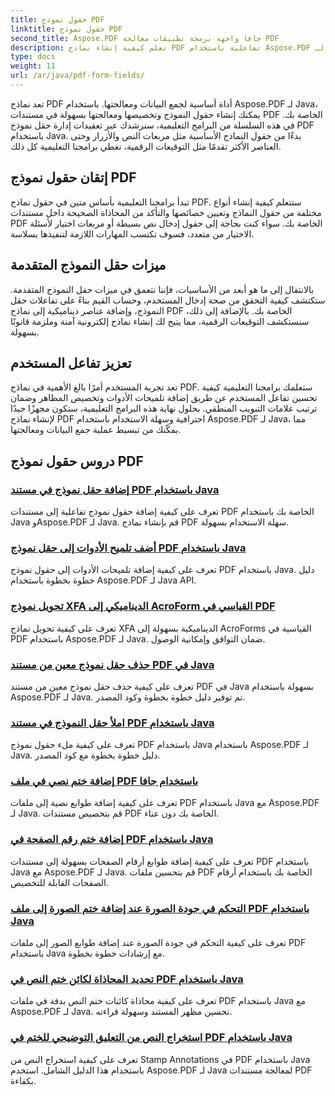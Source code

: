 ```yaml
---
title: حقول نموذج PDF
linktitle: حقول نموذج PDF
second_title: Aspose.PDF جافا واجهة برمجة تطبيقات معالجة PDF
description: تعلم كيفية إنشاء نماذج PDF تفاعلية باستخدام Aspose.PDF لـ Java. برامج تعليمية شاملة للتعامل الفعال مع حقل النموذج.
type: docs
weight: 11
url: /ar/java/pdf-form-fields/
---
```


تعد نماذج PDF أداة أساسية لجمع البيانات ومعالجتها. باستخدام Aspose.PDF لـ Java، يمكنك إنشاء حقول النموذج وتخصيصها ومعالجتها بسهولة في مستندات PDF الخاصة بك. في هذه السلسلة من البرامج التعليمية، سنرشدك عبر تعقيدات إدارة حقل نموذج PDF باستخدام Java. بدءًا من حقول النماذج الأساسية مثل مربعات النص والأزرار وحتى العناصر الأكثر تقدمًا مثل التوقيعات الرقمية، تغطي برامجنا التعليمية كل ذلك.

## إتقان حقول نموذج PDF

تبدأ برامجنا التعليمية بأساس متين في حقول نماذج PDF. ستتعلم كيفية إنشاء أنواع مختلفة من حقول النماذج وتعيين خصائصها والتأكد من المحاذاة الصحيحة داخل مستندات PDF الخاصة بك. سواء كنت بحاجة إلى حقول إدخال نص بسيطة أو مربعات اختيار لأسئلة الاختيار من متعدد، فسوف تكتسب المهارات اللازمة لتنفيذها بسلاسة.

## ميزات حقل النموذج المتقدمة

بالانتقال إلى ما هو أبعد من الأساسيات، فإننا نتعمق في ميزات حقل النموذج المتقدمة. ستكتشف كيفية التحقق من صحة إدخال المستخدم، وحساب القيم بناءً على تفاعلات حقل النموذج، وإضافة عناصر ديناميكية إلى نماذج PDF الخاصة بك. بالإضافة إلى ذلك، سنستكشف التوقيعات الرقمية، مما يتيح لك إنشاء نماذج إلكترونية آمنة وملزمة قانونًا بسهولة.

## تعزيز تفاعل المستخدم

تعد تجربة المستخدم أمرًا بالغ الأهمية في نماذج PDF. ستعلمك برامجنا التعليمية كيفية تحسين تفاعل المستخدم عن طريق إضافة تلميحات الأدوات وتخصيص المظاهر وضمان ترتيب علامات التبويب المنطقي. بحلول نهاية هذه البرامج التعليمية، ستكون مجهزًا جيدًا لإنشاء نماذج PDF احترافية وسهلة الاستخدام باستخدام Aspose.PDF لـ Java، مما يمكّنك من تبسيط عملية جمع البيانات ومعالجتها.

## دروس حقول نموذج PDF
### [إضافة حقل نموذج في مستند PDF باستخدام Java](./add-form-field-in-pdf-document-using-java/)
تعرف على كيفية إضافة حقول نموذج تفاعلية إلى مستندات PDF الخاصة بك باستخدام Java وAspose.PDF لـ Java. قم بإنشاء نماذج PDF سهلة الاستخدام بسهولة.
### [أضف تلميح الأدوات إلى حقل نموذج PDF باستخدام Java](./add-tooltip-to-pdf-form-field-with-java/)
تعرف على كيفية إضافة تلميحات الأدوات إلى حقول نموذج PDF باستخدام Java. دليل خطوة بخطوة باستخدام Aspose.PDF لـ Java API.
### [تحويل نموذج XFA الديناميكي إلى AcroForm القياسي في PDF](./convert-dynamic-xfa-form-to-standard-acroform-in-pdf/)
تعرف على كيفية تحويل نماذج XFA الديناميكية بسهولة إلى AcroForms القياسية في PDF باستخدام Aspose.PDF لـ Java. ضمان التوافق وإمكانية الوصول.
### [حذف حقل نموذج معين من مستند PDF في Java](./delete-particular-form-field-from-pdf-document-in-java/)
تعرف على كيفية حذف حقل نموذج معين من مستند PDF في Java بسهولة باستخدام Aspose.PDF لـ Java. تم توفير دليل خطوة بخطوة وكود المصدر.
### [املأ حقل النموذج في مستند PDF باستخدام Java](./fill-form-field-in-pdf-document-with-java/)
تعرف على كيفية ملء حقول نموذج PDF باستخدام Java باستخدام Aspose.PDF لـ Java. دليل خطوة بخطوة مع كود المصدر.
### [إضافة ختم نصي في ملف PDF باستخدام جافا](./adding-text-stamp-in-pdf-file-using-java/)
تعرف على كيفية إضافة طوابع نصية إلى ملفات PDF باستخدام Java مع Aspose.PDF لـ Java. قم بتخصيص مستندات PDF الخاصة بك دون عناء.
### [إضافة ختم رقم الصفحة في PDF باستخدام Java](./add-page-number-stamp-in-pdf-using-java/)
تعرف على كيفية إضافة طوابع أرقام الصفحات بسهولة إلى مستندات PDF باستخدام Java مع Aspose.PDF لـ Java. قم بتحسين ملفات PDF الخاصة بك باستخدام أرقام الصفحات القابلة للتخصيص.
### [التحكم في جودة الصورة عند إضافة ختم الصورة إلى ملف PDF باستخدام Java](./control-image-quality-when-adding-image-stamp-in-pdf-using-java/)
تعرف على كيفية التحكم في جودة الصورة عند إضافة طوابع الصور إلى ملفات PDF باستخدام Java مع إرشادات خطوة بخطوة.
### [تحديد المحاذاة لكائن ختم النص في PDF باستخدام Java](./define-alignment-for-text-stamp-object-in-pdf-using-java/)
تعرف على كيفية محاذاة كائنات ختم النص بدقة في ملفات PDF باستخدام Java مع Aspose.PDF لـ Java. تحسين مظهر المستند وسهولة قراءته.
### [استخراج النص من التعليق التوضيحي للختم في PDF باستخدام Java](./extract-text-from-stamp-annotation-in-pdf-using-java/)
تعرف على كيفية استخراج النص من Stamp Annotations في PDF باستخدام Java باستخدام هذا الدليل الشامل. استخدم Aspose.PDF لـ Java لمعالجة مستندات PDF بكفاءة.